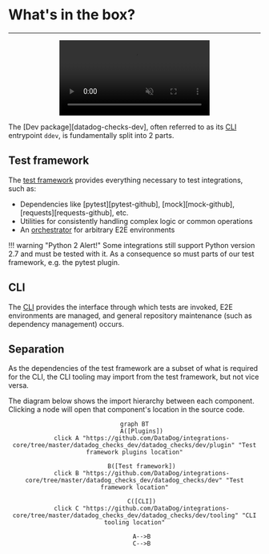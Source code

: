 # What's in the box?

-----

<div align="center">
    <video preload="auto" autoplay loop muted>
        <source src="https://media.giphy.com/media/OuUZAQSyGSfHG/giphy.mp4" type="video/mp4"></source>
    </video>
</div>

The [Dev package][datadog-checks-dev], often referred to as its [CLI](cli.md) entrypoint `ddev`, is fundamentally split into 2 parts.

## Test framework

The [test framework](test.md) provides everything necessary to test integrations, such as:

- Dependencies like [pytest][pytest-github], [mock][mock-github], [requests][requests-github], etc.
- Utilities for consistently handling complex logic or common operations
- An [orchestrator](plugins.md#environment-manager) for arbitrary E2E environments

!!! warning "Python 2 Alert!"
    Some integrations still support Python version 2.7 and must be tested with it. As a consequence so must parts of our test framework, e.g. the pytest plugin.

## CLI

The [CLI](cli.md) provides the interface through which tests are invoked, E2E environments are managed, and general repository maintenance (such as dependency management) occurs.

## Separation

As the dependencies of the test framework are a subset of what is required for the CLI, the CLI tooling may import from the test framework, but not vice versa.

The diagram below shows the import hierarchy between each component. Clicking a node will open that component's location in the source code.

<div align="center" markdown="1">

```mermaid
graph BT
    A([Plugins])
    click A "https://github.com/DataDog/integrations-core/tree/master/datadog_checks_dev/datadog_checks/dev/plugin" "Test framework plugins location"

    B([Test framework])
    click B "https://github.com/DataDog/integrations-core/tree/master/datadog_checks_dev/datadog_checks/dev" "Test framework location"

    C([CLI])
    click C "https://github.com/DataDog/integrations-core/tree/master/datadog_checks_dev/datadog_checks/dev/tooling" "CLI tooling location"

    A-->B
    C-->B
```

</div>
